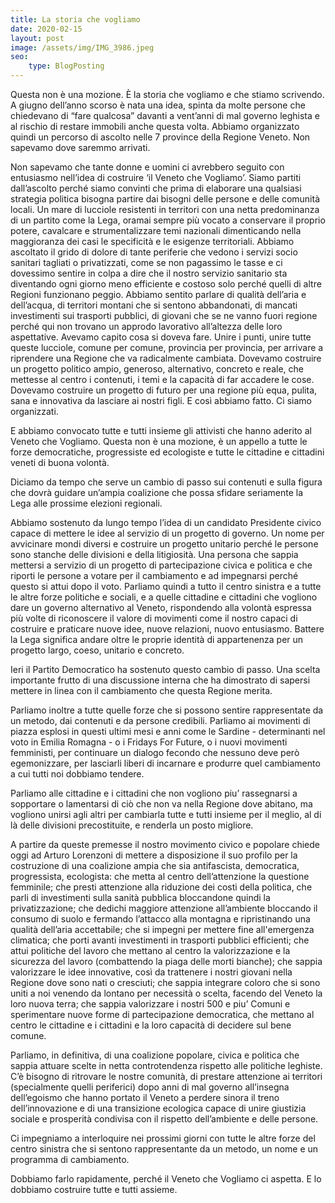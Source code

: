 ```yaml
---
title: La storia che vogliamo
date: 2020-02-15
layout: post
image: /assets/img/IMG_3986.jpeg
seo: 
    type: BlogPosting
---
```


Questa non è una mozione. È la storia che vogliamo e che stiamo scrivendo. A giugno dell’anno scorso è nata una idea, spinta da molte persone che chiedevano di “fare qualcosa” davanti a vent’anni di mal governo leghista e al rischio di restare immobili anche questa volta. Abbiamo organizzato quindi un percorso di ascolto nelle 7 province della Regione Veneto. Non sapevamo dove saremmo arrivati.

Non sapevamo che tante donne e uomini ci avrebbero seguito con entusiasmo nell’idea di costruire ‘il Veneto che Vogliamo’. Siamo partiti dall’ascolto perché siamo convinti che prima di elaborare una qualsiasi strategia politica bisogna partire dai bisogni delle persone e delle comunità locali. Un mare di lucciole resistenti in territori con una netta predominanza di un partito come la Lega, oramai sempre più vocato a conservare il proprio potere, cavalcare e strumentalizzare temi nazionali dimenticando nella maggioranza dei casi le specificità e le esigenze territoriali. Abbiamo ascoltato il grido di dolore di tante periferie che vedono i servizi socio sanitari tagliati o privatizzati, come se non pagassimo le tasse e ci dovessimo sentire in colpa a dire che il nostro servizio sanitario sta diventando ogni giorno meno efficiente e costoso solo perché quelli di altre Regioni funzionano peggio. Abbiamo sentito parlare di qualità dell’aria e dell’acqua, di territori montani che si sentono abbandonati, di mancati investimenti sui trasporti pubblici, di giovani che se ne vanno fuori regione perché qui non trovano un approdo lavorativo all’altezza delle loro aspettative. Avevamo capito cosa si doveva fare. Unire i punti, unire tutte queste lucciole, comune per comune, provincia per provincia, per arrivare a riprendere una Regione che va radicalmente cambiata. Dovevamo costruire un progetto politico ampio, generoso, alternativo, concreto e reale, che mettesse al centro i contenuti, i temi e la capacità di far accadere le cose. Dovevamo costruire un progetto di futuro per una regione più equa, pulita, sana e innovativa da lasciare ai nostri figli. E così abbiamo fatto. Ci siamo organizzati.

E abbiamo convocato tutte e tutti insieme gli attivisti che hanno aderito al Veneto che Vogliamo. Questa non è una mozione, è un appello a tutte le forze democratiche, progressiste ed ecologiste e tutte le cittadine e cittadini veneti di buona volontà.

Diciamo da tempo che serve un cambio di passo sui contenuti e sulla figura che dovrà guidare un’ampia coalizione che possa sfidare seriamente la Lega alle prossime elezioni regionali.


Abbiamo sostenuto da lungo tempo l’idea di un candidato Presidente civico capace di mettere le idee al servizio di un progetto di governo. Un nome per avvicinare mondi diversi e costruire un progetto unitario perché le persone sono stanche delle divisioni e della litigiosità. Una persona che sappia mettersi a servizio di un progetto di partecipazione civica e politica e che riporti le persone a votare per il cambiamento e ad impegnarsi perché questo si attui dopo il voto. Parliamo quindi a tutto il centro sinistra e a tutte le altre forze politiche e sociali, e a quelle cittadine e cittadini che vogliono dare un governo alternativo al Veneto, rispondendo alla volontà espressa più volte di riconoscere il valore di movimenti come il nostro capaci di costruire e praticare nuove idee, nuove relazioni, nuovo entusiasmo. Battere la Lega significa andare oltre le proprie identità di appartenenza per un progetto largo, coeso, unitario e concreto.

Ieri il Partito Democratico ha sostenuto questo cambio di passo. Una scelta importante frutto di una discussione interna che ha dimostrato di sapersi mettere in linea con il cambiamento che questa Regione merita.

Parliamo inoltre a tutte quelle forze che si possono sentire rappresentate da un metodo, dai contenuti e da persone credibili. Parliamo ai movimenti di piazza esplosi in questi ultimi mesi e anni come le Sardine - determinanti nel voto in Emilia Romagna - o i Fridays For Future, o i nuovi movimenti femministi, per continuare un dialogo fecondo che nessuno deve però egemonizzare, per lasciarli liberi di incarnare e produrre quel cambiamento a cui tutti noi dobbiamo tendere.

Parliamo alle cittadine e i cittadini che non vogliono piu’ rassegnarsi a sopportare o lamentarsi di ciò che non va nella Regione dove abitano, ma vogliono unirsi agli altri per cambiarla tutte e tutti insieme per il meglio, al di là delle divisioni precostituite, e renderla un posto migliore.

A partire da queste premesse il nostro movimento civico e popolare chiede oggi ad Arturo Lorenzoni di mettere a disposizione il suo profilo per la costruzione di una coalizione ampia che sia antifascista, democratica, progressista, ecologista: che metta al centro dell’attenzione la questione femminile; che presti attenzione alla riduzione dei costi della politica, che parli di investimenti sulla sanità pubblica bloccandone quindi la privatizzazione; che dedichi maggiore attenzione all’ambiente bloccando il consumo di suolo e fermando l’attacco alla montagna e ripristinando una qualità dell’aria accettabile; che si impegni per mettere fine all'emergenza climatica; che porti avanti investimenti in trasporti pubblici efficienti; che attui politiche del lavoro che mettano al centro la valorizzazione e la sicurezza del lavoro (combattendo la piaga delle morti bianche); che sappia valorizzare le idee innovative, così da trattenere i nostri giovani nella Regione dove sono nati o cresciuti; che sappia integrare coloro che si sono uniti a noi venendo da lontano per necessità o scelta, facendo del Veneto la loro nuova terra; che sappia valorizzare i nostri 500 e piu’ Comuni e sperimentare nuove forme di partecipazione democratica, che mettano al centro le cittadine e i cittadini e la loro capacità di decidere sul bene comune.

Parliamo, in definitiva, di una coalizione popolare, civica e politica che sappia attuare scelte in netta controtendenza rispetto alle politiche leghiste. C’è bisogno di ritrovare le nostre comunità, di prestare attenzione ai territori (specialmente quelli periferici) dopo anni di mal governo all’insegna dell’egoismo che hanno portato il Veneto a perdere sinora il treno dell’innovazione e di una transizione ecologica capace di unire giustizia sociale e prosperità condivisa con il rispetto dell’ambiente e delle persone.

Ci impegniamo a interloquire nei prossimi giorni con tutte le altre forze del centro sinistra che si sentono rappresentante da un metodo, un nome e un programma di cambiamento.

Dobbiamo farlo rapidamente, perché il Veneto che Vogliamo ci aspetta. E lo dobbiamo costruire tutte e tutti assieme.
